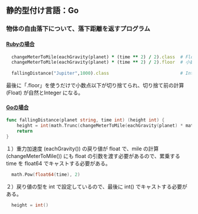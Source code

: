 ## 静的型付け言語：Go

### 物体の自由落下について、落下距離を返すプログラム
#### [Rubyの場合](https://github.com/DaisukeKarasawa/important-code/blob/master/pattern_issue/pattern.rb)
```ruby:pattern.rb
  changeMeterToMile(eachGravity(planet) * (time ** 2) / 2).class  # Float
  changeMeterToMile(eachGravity(planet) * (time ** 2) / 2).floor  # 小数点以下切り捨て
  
  fallingDistance("Jupiter",1000).class                           # Integer
```
最後に「.floor」を使うだけで小数点以下が切り捨てられ、切り捨て前の計算 (Float) が自然とInteger になる。

#### [Goの場合](https://github.com/DaisukeKarasawa/important-code/blob/master/pattern_issue/pattern.go)
```go:pattern.go
func fallingDistance(planet string, time int) (height int) {
	height = int(math.Trunc(changeMeterToMile(eachGravity(planet) * math.Pow(float64(time), 2) / 2)))
	return
}
```
１）重力加速度 (eachGravity()) の戻り値が float で、mile の計算 (changeMeterToMile()) にも float の引数を渡す必要があるので、累乗する time を float64 でキャストする必要がある。
```go:pattern.go
  math.Pow(float64(time), 2)
```

２）戻り値の型を int で設定しているので、最後に int() でキャストする必要がある。
```go:pattern.go
  height = int()
```